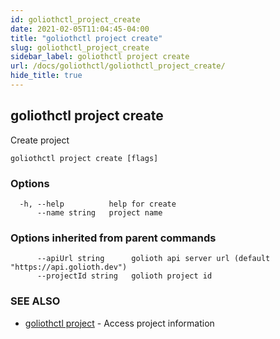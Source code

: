 ```yaml
---
id: goliothctl_project_create
date: 2021-02-05T11:04:45-04:00
title: "goliothctl project create"
slug: goliothctl_project_create
sidebar_label: goliothctl project create
url: /docs/goliothctl/goliothctl_project_create/
hide_title: true
---
```

## goliothctl project create

Create project

```
goliothctl project create [flags]
```

### Options

```
  -h, --help          help for create
      --name string   project name
```

### Options inherited from parent commands

```
      --apiUrl string      golioth api server url (default "https://api.golioth.dev")
      --projectId string   golioth project id
```

### SEE ALSO

* [goliothctl project](/docs/goliothctl/goliothctl_project/)	 - Access project information

